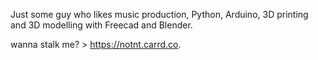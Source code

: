 Just some guy who likes music production, Python, Arduino, 3D printing and 3D modelling with Freecad and Blender.

wanna stalk me? > https://notnt.carrd.co.
